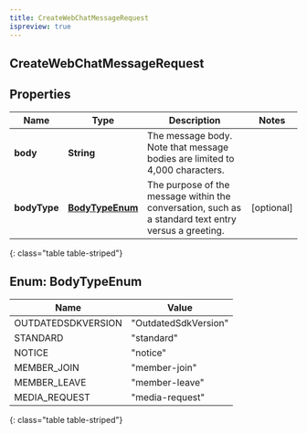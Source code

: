 ```yaml
---
title: CreateWebChatMessageRequest
ispreview: true
---
```

## CreateWebChatMessageRequest


## Properties

| Name | Type | Description | Notes |
| ------------ | ------------- | ------------- | ------------- |
| **body** | **String** | The message body. Note that message bodies are limited to 4,000 characters. |  |
| **bodyType** | [**BodyTypeEnum**](#BodyTypeEnum) | The purpose of the message within the conversation, such as a standard text entry versus a greeting. |  [optional] |
{: class="table table-striped"}


<a name="BodyTypeEnum"></a>

## Enum: BodyTypeEnum

| Name | Value |
| ---- | ----- |
| OUTDATEDSDKVERSION | &quot;OutdatedSdkVersion&quot; |
| STANDARD | &quot;standard&quot; |
| NOTICE | &quot;notice&quot; |
| MEMBER_JOIN | &quot;member-join&quot; |
| MEMBER_LEAVE | &quot;member-leave&quot; |
| MEDIA_REQUEST | &quot;media-request&quot; |
{: class="table table-striped"}




